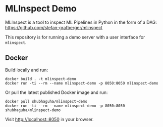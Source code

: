 MLInspect Demo
===

MLInspect is a tool to inspect ML Pipelines in Python in the form of a DAG: <https://github.com/stefan-grafberger/mlinspect>

This repository is for running a demo server with a user interface for `mlinspect`.

Docker
---

Build locally and run:

	docker build . -t mlinspect-demo
	docker run -ti --rm --name mlinspect-demo -p 8050:8050 mlinspect-demo

Or pull the latest published Docker image and run:

	docker pull shubhaguha/mlinspect-demo
	docker run -ti --rm --name mlinspect-demo -p 8050:8050 shubhaguha/mlinspect-demo

Visit <http://localhost::8050> in your browser.
